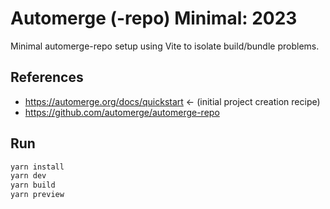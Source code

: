# Automerge (-repo) Minimal: 2023

Minimal automerge-repo setup using Vite to isolate build/bundle problems.

## References

- https://automerge.org/docs/quickstart ← (initial project creation recipe)
- https://github.com/automerge/automerge-repo

## Run

```bash
yarn install
yarn dev
yarn build
yarn preview
```
